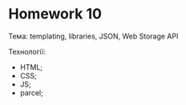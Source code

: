 # Homework 10
Тема: templating, libraries, JSON, Web Storage API

Технології:
 - HTML;
 - CSS;
 - JS;
 - parcel;

